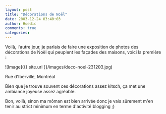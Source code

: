 ```yaml
---
layout: post
title: "Décorations de Noël"
date: 2003-12-24 03:40:03
author: Hoedic
comments: true
categories: 
---
```



Voilà, l'autre jour, je parlais de faire une exposition de photos des décorations de Noël qui peuplent les façades des maisons, voici la première :

![Image]({{ site.url }}/images/deco-noel-231203.jpg)
<div class="photoattrib">Rue d'Iberville, Montréal</div>



Bien que je trouve souvent ces décorations assez kitsch, ça met une ambiance joyeuse assez agréable.

Bon, voilà, sinon ma môman est bien arrivée donc je vais sûrement m'en tenir au strict minimum en terme d'activité blogging ;)